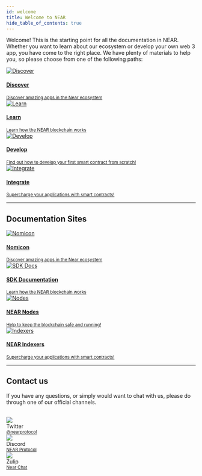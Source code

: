 ```yaml
---
id: welcome
title: Welcome to NEAR
hide_table_of_contents: true
---
```


Welcome! This is the starting point for all the documentation in NEAR. Whether you want to learn about our ecosystem or develop your own web 3 app, you have come to the right place. We have plenty of materials to help you, so please choose from one of the following paths:

<div class="container">
  <div class="row">
    <div class="col col--6">
      <a href="https://near.org/use-cases">
        <div class="card">
          <div class="card__image">
            <img src={require("@site/static/docs/assets/home/discover.png").default} alt="Discover" />
          </div>
          <div class="card__body">
            <h4>Discover</h4>
            <small>
              Discover amazing apps in the Near ecosystem
            </small>
          </div>
        </div>
      </a>
    </div>
    <div class="col col--6">
      <a href="/concepts/welcome">
        <div class="card">
          <div class="card__image">
            <img src={require("@site/static/docs/assets/home/learn.png").default} alt="Learn" />
          </div>
          <div class="card__body">
            <h4>Learn</h4>
            <small>
              Learn how the NEAR blockchain works
            </small>
          </div>
        </div>
      </a>
    </div>
    <div class="col col--6">
      <a href="/develop/welcome">
        <div class="card">
          <div class="card__image">
            <img src={require("@site/static/docs/assets/home/create.png").default} alt="Develop" />
          </div>
          <div class="card__body">
            <h4>Develop</h4>
            <small>
              Find out how to develop your first smart contract from scratch!
            </small>
          </div>
        </div>
      </a>
    </div>
    <div class="col col--6">
      <a href="/tools/welcome">
        <div class="card">
          <div class="card__image">
            <img src={require("@site/static/docs/assets/home/integrate.png").default} alt="Integrate" />
          </div>
          <div class="card__body">
            <h4>Integrate</h4>
            <small>
              Supercharge your applications with smart contracts!
            </small>
          </div>
        </div>
      </a>
    </div>
  </div>
</div>

---

## Documentation Sites

<div class="container">
  <div class="row">
    <div class="col col--6">
      <a href="https://near.org/use-cases">
        <div class="card">
          <div class="card__image">
            <img src={require("@site/static/docs/assets/near_logo.png").default} alt="Nomicon" />
          </div>
          <div class="card__body">
            <h4>Nomicon</h4>
            <small>
              Discover amazing apps in the Near ecosystem
            </small>
          </div>
        </div>
      </a>
    </div>
    <div class="col col--6">
      <a href="/concepts/welcome">
        <div class="card">
          <div class="card__image">
            <img src={require("@site/static/docs/assets/near_logo.png").default} alt="SDK Docs" />
          </div>
          <div class="card__body">
            <h4>SDK Documentation</h4>
            <small>
              Learn how the NEAR blockchain works
            </small>
          </div>
        </div>
      </a>
    </div>
    <div class="col col--6">
      <a href="https://near-nodes.io">
        <div class="card">
          <div class="card__image">
            <img src={require("@site/static/docs/assets/home/validate.png").default} alt="Nodes" />
          </div>
          <div class="card__body">
            <h4>NEAR Nodes</h4>
            <small>
              Help to keep the blockchain safe and running!
            </small>
          </div>
        </div>
      </a>
    </div>
    <div class="col col--6">
      <a href="https://near-indexers.io">
        <div class="card">
          <div class="card__image">
            <img src={require("@site/static/docs/assets/near_logo.png").default} alt="Indexers" />
          </div>
          <div class="card__body">
            <h4>NEAR Indexers</h4>
            <small>
              Supercharge your applications with smart contracts!
            </small>
          </div>
        </div>
      </a>
    </div>
  </div>
</div>

---

## Contact us

If you have any questions, or simply would want to chat with us, please do through one of our official channels.

<br/>

<div class="container">
  <div class="row">
    <div class="col col--2">
      <div class="avatar">
        <img
          class="avatar__photo"
          src={require("@site/static/docs/assets/home/twitter.png").default} />
        <div class="avatar__intro">
          <div class="avatar__name">Twitter</div>
          <small class="avatar__subtitle"><a href="https://twitter.com/@nearprotocol">@nearprotocol</a></small>
        </div>
      </div>
    </div>
    <div class="col col--2">
      <div class="avatar">
        <img
          class="avatar__photo"
          src={require("@site/static/docs/assets/home/discord.png").default} />
        <div class="avatar__intro">
          <div class="avatar__name">Discord</div>
          <small class="avatar__subtitle"><a href="https://discord.gg/kwYjDn4yka">NEAR Protocol</a></small>
        </div>
      </div>
    </div>
    <div class="col col--2">
      <div class="avatar">
        <img
          class="avatar__photo"
          src={require("@site/static/docs/assets/home/zulip.png").default} />
        <div class="avatar__intro">
          <div class="avatar__name">Zulip</div>
          <small class="avatar__subtitle"><a href="https://near.zulipchat.com/">Near Chat</a></small>
        </div>
      </div>
    </div>
  </div>
</div>
